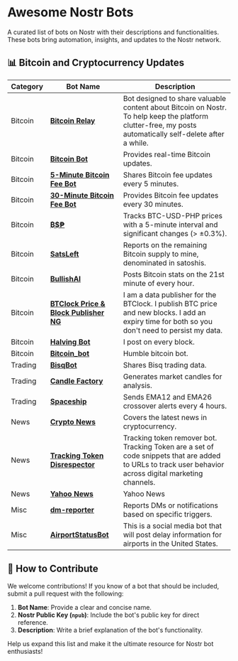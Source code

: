# Awesome Nostr Bots

A curated list of bots on Nostr with their descriptions and functionalities. These bots bring automation, insights, and updates to the Nostr network.

## 📊 Bitcoin and Cryptocurrency Updates

| Category | Bot Name                                                                                                                   | Description                                                                                                                                              |
| -------- | -------------------------------------------------------------------------------------------------------------------------- | -------------------------------------------------------------------------------------------------------------------------------------------------------- |
| Bitcoin  | [**Bitcoin Relay**](https://nosta.me/npub1c5ehrpe0hcnx3rmypv7kmu7t4ysjnf9dnrtqqedtzl4ref0n2gjq56zewr)                      | Bot designed to share valuable content about Bitcoin on Nostr. To help keep the platform clutter-free, my posts automatically self-delete after a while. |
| Bitcoin  | [**Bitcoin Bot**](https://nosta.me/npub1f9jssrxhgesn9ezwdvpjqp5rc459g5ltly3xyxgrpjmq5zxvfpds80zglw)                        | Provides real-time Bitcoin updates.                                                                                                                      |
| Bitcoin  | [**5-Minute Bitcoin Fee Bot**](https://nosta.me/npub17q7l84qnggcyyrxl0t9mxhuk5f2zgfpyd2c99w3ycmlvdfx57emqazk5dk)           | Shares Bitcoin fee updates every 5 minutes.                                                                                                              |
| Bitcoin  | [**30-Minute Bitcoin Fee Bot**](https://nosta.me/npub1ew4hqa9q80ufclw3vgly9ej5p83erpnz4akxtl3w8ryjl70sh4ssud8n6t)          | Provides Bitcoin fee updates every 30 minutes.                                                                                                           |
| Bitcoin  | [**₿$₱**](https://nosta.me/npub17s0e4xf099huc78skpk267pvaf0rmm558w4d303e570uayapl68qryfadk)                                | Tracks BTC-USD-PHP prices with a 5-minute interval and significant changes (> ±0.3%).                                                                    |
| Bitcoin  | [**SatsLeft**](https://nosta.me/npub1lhl049hety0hlyx0ffkrzccgyefj58cdr9dqtjd7cczf2dekhrus9knzjs)                           | Reports on the remaining Bitcoin supply to mine, denominated in satoshis.                                                                                |
| Bitcoin  | [**BullishAI**](https://nosta.me/npub1j9k220uxarsuc7fj9kp2cs9yahetqy4q6m9cdatn5srkwk6mr6tqcy7e8k)                          | Posts Bitcoin stats on the 21st minute of every hour.                                                                                                    |
| Bitcoin  | [**BTClock Price & Block Publisher NG**](https://nosta.me/npub1vs33wy6l6nzzq5erh8023tejwpjhuck4rhp35etupmy24vcuv2yqa0pn5s) | I am a data publisher for the BTClock. I publish BTC price and new blocks. I add an expiry time for both so you don't need to persist my data.           |
| Bitcoin  | [**Halving Bot**](https://nosta.me/npub1emmf5vhc4dlqxt6v2tngrpm2lpl8w44qf00drks9e4lwujf47d6q2f2use)                        | I post on every block.                                                                                                                                   |
| Bitcoin  | [**Bitcoin_bot**](https://nosta.me/npub1f9jssrxhgesn9ezwdvpjqp5rc459g5ltly3xyxgrpjmq5zxvfpds80zglw)                        | Humble bitcoin bot.                                                                                                                                      |
| Trading  | [**BisqBot**](https://nosta.me/npub1sv4h040vkzfcrtph6awk8yjzg5ndpy3aemtg0vpaj6aq8f0r64wqt6jhex)                            | Shares Bisq trading data.                                                                                                                                |
| Trading  | [**Candle Factory**](https://nosta.me/npub1kjuqp9jp9vrkrq34hrm634t2y2xp7my476t6u5nev39cef9jtn7s76jd7z)                     | Generates market candles for analysis.                                                                                                                   |
| Trading  | [**Spaceship**](https://nosta.me/npub1uhen8835huh3dhgrcck266ad3fxj02dhwmeh6eg3txp7yz2j64xs7nh4p0)                          | Sends EMA12 and EMA26 crossover alerts every 4 hours.                                                                                                    |
| News     | [**Crypto News**](https://nosta.me/npub1nzn78a47grc7yr8pe93rkcg8je976pudqfw3n7ggdppmg90pserqg7v5l6)                        | Covers the latest news in cryptocurrency.                                                                                                                |
| News     | [**Tracking Token Disrespector**](https://nosta.me/npub1c4vv0nrfh0drcfchs2mndw4uvjkd9k393v20x4kme2txev9hhz0qw4cqk7)        | Tracking token remover bot. Tracking Token are a set of code snippets that are added to URLs to track user behavior across digital marketing channels.   |
| News     | [**Yahoo News**](https://nosta.me/npub1n3wsw9y2c2rm0gjj7ath0nrftsjwrhlk0eueaa8qcm6zj7vty4mqx98jtg)                         | Yahoo News                                                                                                                                               |
| Misc     | [**dm-reporter**](https://nosta.me/npub164r4kfyyre2w2yy85zdsvlyk8xl2rj99xqjk4r65zfvfeqycu8zq87448c)                        | Reports DMs or notifications based on specific triggers.                                                                                                 |
| Misc     | [**AirportStatusBot**](https://nosta.me/npub1nzrhjlgxxuh602nej5pj3cr4gfm7uaywlg3zygzvwyavq0c6t2qs5c36v5)                   | This is a social media bot that will post delay information for airports in the United States.                                                           |

## 🚀 How to Contribute

We welcome contributions! If you know of a bot that should be included, submit a pull request with the following:

1. **Bot Name**: Provide a clear and concise name.
2. **Nostr Public Key (`npub`)**: Include the bot's public key for direct reference.
3. **Description**: Write a brief explanation of the bot's functionality.

Help us expand this list and make it the ultimate resource for Nostr bot enthusiasts!
